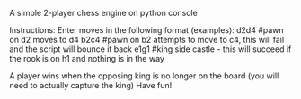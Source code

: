 A simple 2-player chess engine on python console


Instructions:
Enter moves in the following format (examples):
d2d4 #pawn on d2 moves to d4
b2c4 #pawn on b2 attempts to move to c4, this will fail and the script will bounce it back
e1g1 #king side castle - this will succeed if the rook is on h1 and nothing is in the way

A player wins when the opposing king is no longer on the board (you will need to actually capture the king)
Have fun!
